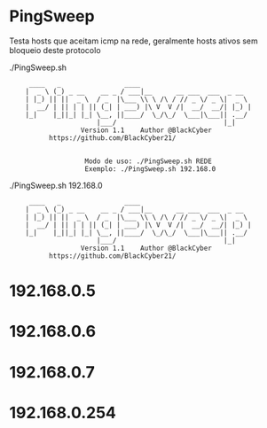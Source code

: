 # PingSweep
Testa hosts que aceitam icmp na rede, geralmente hosts ativos sem bloqueio deste protocolo

./PingSweep.sh 

		 ____   _                ____
		|  _ \ (_) _ __    __ _ / ___|__      __ ___  ___  _ __
		| |_) || ||  _ \  / _  |\___ \\ \ /\ / // _ \/ _ \|  _ \
		|  __/ | || | | || (_| | ___) |\ V  V /|  __/  __/| |_) |
		|_|    |_||_| |_| \__, ||____/  \_/\_/  \___|\___|| .__/
		                  |___/                           |_|
            		  Version 1.1    Author @BlackCyber
			  https://github.com/BlackCyber21/


                       Modo de uso: ./PingSweep.sh REDE
                       Exemplo: ./PingSweep.sh 192.168.0

./PingSweep.sh 192.168.0

		 ____   _                ____
		|  _ \ (_) _ __    __ _ / ___|__      __ ___  ___  _ __
		| |_) || ||  _ \  / _  |\___ \\ \ /\ / // _ \/ _ \|  _ \
		|  __/ | || | | || (_| | ___) |\ V  V /|  __/  __/| |_) |
		|_|    |_||_| |_| \__, ||____/  \_/\_/  \___|\___|| .__/
		                  |___/                           |_|
            		  Version 1.1    Author @BlackCyber
			  https://github.com/BlackCyber21/

# 192.168.0.5
# 192.168.0.6
# 192.168.0.7
# 192.168.0.254
